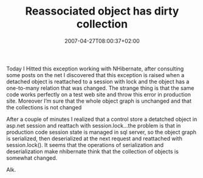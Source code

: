 ﻿---
title: "Reassociated object has dirty collection"
description: ""
date: 2007-04-27T08:00:37+02:00
draft: false
tags: [Nhibernate]
categories: [Nhibernate]
---
Today I Hitted this exception working with NHibernate, after consulting some posts on the net I discovered that this exception is raised when a detached object is reattached to a session with lock and the object has a one-to-many relation that was changed. The strange thing is that the same code works perfectly on a test web site and throw this error in production site. Moreover I’m sure that the whole object graph is unchanged and that the collections is not changed

After a couple of minutes I realized that a control store a detatched object in asp.net session and reattach with session.lock…the problem is that in production code session state is managed in sql server, so the object graph is serialized, then deserialized at the next request and reattached with session.lock(). It seems that the operations of serialization and deserialization make nhibernate think that the collection of objects is somewhat changed.

Alk.

